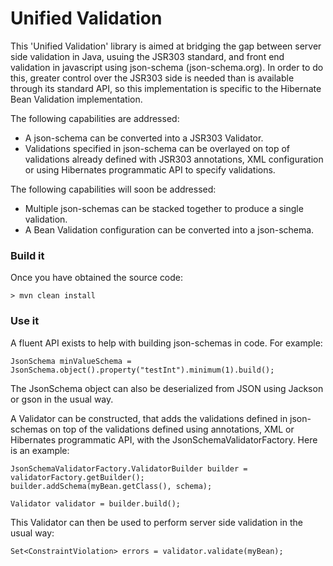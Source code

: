 Unified Validation
==================

This 'Unified Validation' library is aimed at bridging the gap between server side validation in Java, usuing the JSR303 standard, and front end validation in javascript using json-schema (json-schema.org). In order to do this, greater control over the JSR303 side is needed than is available through its standard API, so this implementation is specific to the Hibernate Bean Validation implementation.

The following capabilities are addressed:

* A json-schema can be converted into a JSR303 Validator.
* Validations specified in json-schema can be overlayed on top of validations already defined with JSR303 annotations, XML configuration or using Hibernates programmatic API to specify validations.

The following capabilities will soon be addressed:

* Multiple json-schemas can be stacked together to produce a single validation.
* A Bean Validation configuration can be converted into a json-schema.

### Build it

Once you have obtained the source code:

    > mvn clean install

### Use it

A fluent API exists to help with building json-schemas in code. For example:
                
    JsonSchema minValueSchema = JsonSchema.object().property("testInt").minimum(1).build();

The JsonSchema object can also be deserialized from JSON using Jackson or gson in the usual way.

A Validator can be constructed, that adds the validations defined in json-schemas on top of the validations defined using annotations, XML or Hibernates programmatic API, with the JsonSchemaValidatorFactory. Here is an example:

    JsonSchemaValidatorFactory.ValidatorBuilder builder = validatorFactory.getBuilder();
    builder.addSchema(myBean.getClass(), schema);

    Validator validator = builder.build();

This Validator can then be used to perform server side validation in the usual way:
        
    Set<ConstraintViolation> errors = validator.validate(myBean);
